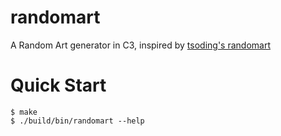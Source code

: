 # randomart

A Random Art generator in C3, inspired by [tsoding's randomart](https://github.com/tsoding/randomart)

# Quick Start
```shell
$ make
$ ./build/bin/randomart --help
```
